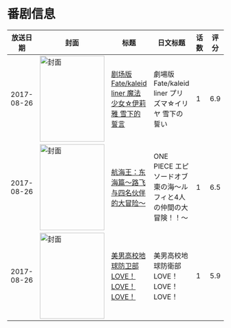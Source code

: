 # 番剧信息

|放送日期|封面|标题|日文标题|话数|评分|评分人数|
|---|---|---|---|---|---|---|
|2017-08-26|<img src="//lain.bgm.tv/pic/cover/c/ae/71/193373_R4rG4.jpg" alt="封面" style="width:150px;height:200px;object-fit:cover;">|[剧场版 Fate/kaleid liner 魔法少女☆伊莉雅 雪下的誓言](https://bangumi.tv/subject/193373)|劇場版 Fate/kaleid liner プリズマ☆イリヤ 雪下の誓い|1|6.9|2942人评分|
|2017-08-26|<img src="//lain.bgm.tv/pic/cover/c/71/f0/217886_7brrA.jpg" alt="封面" style="width:150px;height:200px;object-fit:cover;">|[航海王：东海篇～路飞与四名伙伴的大冒险～](https://bangumi.tv/subject/217886)|ONE PIECE エピソードオブ東の海〜ルフィと4人の仲間の大冒険！！〜|1|6.5|116人评分|
|2017-08-26|<img src="//lain.bgm.tv/pic/cover/c/67/f2/211562_7768F.jpg" alt="封面" style="width:150px;height:200px;object-fit:cover;">|[美男高校地球防卫部LOVE！LOVE！LOVE！](https://bangumi.tv/subject/211562)|美男高校地球防衛部LOVE！LOVE！LOVE！|1|5.9|46人评分|
